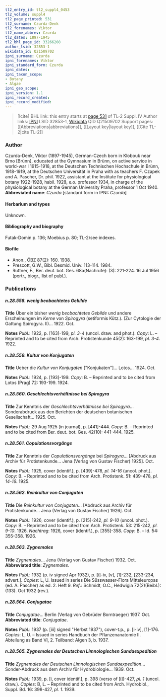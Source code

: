 ```yaml
---
tl2_entry_id: tl2_suppl4_0453
tl2_volume: suppl4
tl2_page_printed: 531
tl2_surname: Czurda-Denk
tl2_forenames: Viktor
tl2_name_abbrev: Czurda
tl2_dates: 1897-1945
tl2_bhl_page_id: 33266208
author_lsid: 32853-1
wikidata_id: Q21509702
ipni_surname: Czurda
ipni_forenames: Viktor
ipni_standard_form: Czurda
ipni_dates: 
ipni_taxon_scope: 
- Botany
- Algae
ipni_geo_scope: 
ipni_version: 1.1
ipni_record_created: 
ipni_record_modified:
---
```


> [!cite] BHL link: this entry starts at [page 531](https://www.biodiversitylibrary.org/page/33266208) of TL-2 Suppl. IV
> Author links: [IPNI](https://www.ipni.org/a/32853-1) LSID 32853-1, [Wikidata](https://www.wikidata.org/wiki/Q21509702) QID Q21509702
> Support pages: [[Abbreviations|abbreviations]], [[Layout key|layout key]], [[Cite TL-2|cite TL-2]]

### Author

Czurda-Denk, Viktor (1897-1945), German-Czech born in Klobouk near Brno \[Brünn\], educated at the Gymnasium in Brünn, on active service in world-war I 1915-1918, at the Deutschen Technischen Hochschule in Brünn, 1918-1919, at the Deutschen Universität in Praha with as teachers F. Czapek and A. Pascher, Dr. phil. 1922, assistant at the Institute for physiological botany 1922-1928, habil. 1928, e.o. professor 1934, in charge of the physiological botany at the German University Praha, professor 1 Oct 1940. 
**Abbreviated name**: *Czurda* \[standard form in IPNI: *Czurda*\]

#### Herbarium and types

Unknown.

#### Bibliography and biography

Futak-Domin p. 136; Moebius p. 80; TL-2/see indexes.

#### Biofile

- Anon., ÖBZ 87(2): 160. 1938.
- Prescott, G.W., Bibl. Desmid. Univ. 113-114. 1984.
- Ruttner, F., Ber. deut. bot. Ges. 68a(Nachrufe): (3): 221-224. 16 Jul 1956 (portr., biogr., list of publ.).

### Publications

##### n.28.558. wenig beobachtetes Gebilde

**Title**
Über ein bisher *wenig beobachtetes Gebilde* und andere Erscheinungen im *Kerne* von *Spirogyra* (setiformis Kütz.). (Zur Cytologie der Gattung Spirogyra. II)... 1922. Oct.

**Notes**
*Publ*.: 1922, p. \[163\]-199, *pl. 3-4* (uncol. draw. and phot.). *Copy*: L. – Reprinted and to be cited from Arch. Protistenkunde 45(2): 163-199, *pl. 3-4*. 1922.

##### n.28.559. Kultur von Konjugaten

**Title**
Ueber die *Kultur von Konjugaten* \["Konjukaten"\]... Lotos... 1924. Oct.

**Notes**
*Publ*.: 1924, p. \[193\]-199. *Copy*: B. – Reprinted and to be cited from Lotos (Prag) 72: 193-199. 1924.

##### n.28.560. Geschlechtsverhältnisse bei Spirogyra

**Title**
Zur Kenntnis der *Geschlechtsverhältnisse bei Spirogyra*... Sonderabdruck aus den Berichten der deutschen botanischen Gesellschaft... 1925. Oct.

**Notes**
*Publ*.: 29 Aug 1925 (in journal), p. \[441\]-444. *Copy*: B. – Reprinted and to be cited from Ber. deut. bot. Ges. 42(10): 441-444. 1925.

##### n.28.561. Copulationsvorgänge

**Title**
Zur Kenntnis der *Copulationsvorgänge* bei *Spirogyra*... \[Abdruck aus Archiv für Protistenkunde... Jena (Verlag von Gustav Fischer) 1925\]. Oct.

**Notes**
*Publ*.: 1925, cover (identif.), p. \[439\]-478, *pl. 14-16* (uncol. phot.). *Copy*: B. – Reprinted and to be cited from Arch. Protistenk. 51: 439-478, *pl. 14-16*. 1925.

##### n.28.562. Reinkultur von Conjugaten

**Title**
Die *Reinkultur von Conjugaten*... \[Abdruck aus Archiv für Protistenkunde... Jena (Verlag von Gustav Fischer) 1926\]. Oct.

**Notes**
*Publ*.: 1926, cover (identif.), p. \[215\]-242, *pl. 9-10* (uncol. phot.). *Copy*: B. – Reprinted and to be cited from Arch. Protistenk. 53: 215-242, *pl. 9-10*. 1926.
*Nachtrag*: 1926, cover (identif.), p. \[355\]-358. *Copy*: B. – Id. 54: 355-358. 1926.

##### n.28.563. Zygnemales

**Title**
*Zygnemales*... Jena (Verlag von Gustav Fischer) 1932. Oct.
**Abbreviated title**: *Zygnemales*.

**Notes**
*Publ*.: 1932 (p. iv signed Apr 1932), p. \[i\]-iv, \[v\], \[1\]-232, \[233-234, advert.\]. *Copies*: L, U. Issued in series Die Süsswasser-Flora Mitteleuropas (ed. A. Pascher) as ed. 2. Heft 9.
*Ref*.: Schmidt, O.C., Hedwigia 72(2)(Beibl.): (133). Oct 1932 (rev.).

##### n.28.564. Conjugatae

**Title**
*Conjugatae*... Berlin (Verlag von Gebrüder Borntraeger) 1937. Oct.
**Abbreviated title**: *Conjugatae*.

**Notes**
*Publ*.: 1937 (p. \[iii\] signed "Herbst 1937"), cover-t.p., p. \[i-iv\], \[1\]-176. *Copies*: L, U. – Issued in series Handbuch der Pflanzenanatomie II. Abteilung as Band VI, 2. Teilband: Algen 3, b. 1937.

##### n.28.565. Zygnemales der Deutschen Limnologischen Sundaexpedition

**Title**
*Zygnemales der Deutschen Limnologischen Sundaexpedition*... Sonder-Abdruck aus dem Archiv für Hydrobiologie... 1939. Oct.

**Notes**
*Publ*.: 1939, p. \[i, cover identif.\], p. 398 (verso of \[i\])-427, *pl. 1* (uncol. draw.). *Copies*: B, L. – Reprinted and to be cited from Arch. Hydrobiol., Suppl. Bd. 16: 398-427, *pl. 1*. 1939.


